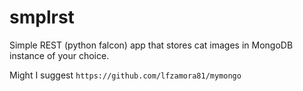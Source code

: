 # smplrst
Simple REST (python falcon) app that stores cat images in MongoDB instance of your choice.

Might I suggest `https://github.com/lfzamora81/mymongo`
